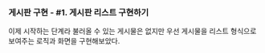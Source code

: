 ### 게시판 구현 - #1. 게시판 리스트 구현하기

이제 시작하는 단계라 불러올 수 있는 게시물은 없지만 우선 게시물을 리스트 형식으로 보여주는 로직과 화면을 구현해보았다.<br/>
